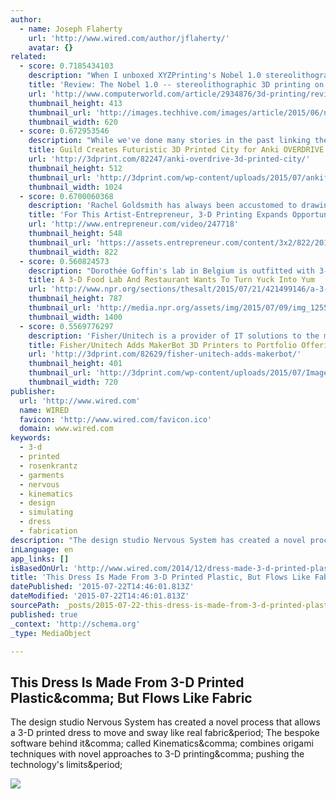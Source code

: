 ```yaml
---
author:
  - name: Joseph Flaherty
    url: 'http://www.wired.com/author/jflaherty/'
    avatar: {}
related:
  - score: 0.7185434103
    description: "When I unboxed XYZPrinting's Nobel 1.0 stereolithographic (SLA) 3D printer, I'd just finished shipping off another top-rated and remarkably accurate SLA machine, the Formlabs Form 1+. XYZprinting is known for its low-cost printers -- the Taiwanese company has made its bones in the market by offering up what are arguably the least expensive plug-and-play 3D printers available today; its da Vinci Jr."
    title: 'Review: The Nobel 1.0 -- stereolithographic 3D printing on the cheap'
    url: 'http://www.computerworld.com/article/2934876/3d-printing/review-stereolithography-3d-printing-on-the-cheap-the-nobel-10-is-slow-but-pretty-accurate.html'
    thumbnail_height: 413
    thumbnail_url: 'http://images.techhive.com/images/article/2015/06/nobel_new-100590610-primary.idge.jpg'
    thumbnail_width: 620
  - score: 0.672953546
    description: "While we've done many stories in the past linking the use of 3D printing to futuristic robotics that various companies have been working on, one company which we have not covered in the past is design studio named Guild."
    title: Guild Creates Futuristic 3D Printed City for Anki OVERDRIVE Robotic Car System
    url: 'http://3dprint.com/82247/anki-overdrive-3d-printed-city/'
    thumbnail_height: 512
    thumbnail_url: 'http://3dprint.com/wp-content/uploads/2015/07/ankifeatured-1024x512.png'
    thumbnail_width: 1024
  - score: 0.6700060368
    description: 'Rachel Goldsmith has always been accustomed to drawing in paint and ink. But in the last year, the New York City-based artist has taken her work to another dimension -- literally. Last March, Goldsmith discovered the 3Doodler, a 3-D printing pen.'
    title: 'For This Artist-Entrepreneur, 3-D Printing Expands Opportunities for Creativity and Professional Exposure'
    url: 'http://www.entrepreneur.com/video/247718'
    thumbnail_height: 548
    thumbnail_url: 'https://assets.entrepreneur.com/content/3x2/822/20150717195046-v7hero.jpeg'
    thumbnail_width: 822
  - score: 0.560824573
    description: "Dorothée Goffin's lab in Belgium is outfitted with 3-D printers and digital milling machines. It's also a kitchen. And, one day a week, the doors open to anyone who feels like walking in to mess around with the equipment. These days, the tech geeks, chefs, and curious folk that inhabit the lab are focused on 3-D printing."
    title: A 3-D Food Lab And Restaurant Wants To Turn Yuck Into Yum
    url: 'http://www.npr.org/sections/thesalt/2015/07/21/421499146/a-3-d-food-lab-and-restaurant-wants-to-turn-yuck-into-yum'
    thumbnail_height: 787
    thumbnail_url: 'http://media.npr.org/assets/img/2015/07/09/img_1255_wide-b6ff76b72e413a5d49061892eca8d80d4024d51f.jpg?s=1400'
    thumbnail_width: 1400
  - score: 0.5569776297
    description: 'Fisher/Unitech is a provider of IT solutions to the manufacturing sector, and they specialize in software and hardware solutions aimed at realizing productivity gains in industrial design, computer-aided design, and physical prototyping among a variety of areas. They say an award-winning technical team offers training options in SolidWorks and a consulting team delivers professional services for design automation and data management.'
    title: Fisher/Unitech Adds MakerBot 3D Printers to Portfolio Offering
    url: 'http://3dprint.com/82629/fisher-unitech-adds-makerbot/'
    thumbnail_height: 401
    thumbnail_url: 'http://3dprint.com/wp-content/uploads/2015/07/Image-179.jpg'
    thumbnail_width: 720
publisher:
  url: 'http://www.wired.com'
  name: WIRED
  favicon: 'http://www.wired.com/favicon.ico'
  domain: www.wired.com
keywords:
  - 3-d
  - printed
  - rosenkrantz
  - garments
  - nervous
  - kinematics
  - design
  - simulating
  - dress
  - fabrication
description: "The design studio Nervous System has created a novel process that allows a 3-D printed dress to move and sway like real fabric. The bespoke software behind it, called Kinematics, combines origami techniques with novel approaches to 3-D printing, pushing the technology's limits."
inLanguage: en
app_links: []
isBasedOnUrl: 'http://www.wired.com/2014/12/dress-made-3-d-printed-plastic-flows-like-fabric/'
title: 'This Dress Is Made From 3-D Printed Plastic, But Flows Like Fabric'
datePublished: '2015-07-22T14:46:01.813Z'
dateModified: '2015-07-22T14:46:01.813Z'
sourcePath: _posts/2015-07-22-this-dress-is-made-from-3-d-printed-plastic-but-flows-like.md
published: true
_context: 'http://schema.org'
_type: MediaObject

---
```

<article style=""><h1>This Dress Is Made From 3-D Printed Plastic&amp;comma; But Flows Like Fabric</h1><p>The design studio Nervous System has created a novel process that allows a 3-D printed dress to move and sway like real fabric&amp;period; The bespoke software behind it&amp;comma; called Kinematics&amp;comma; combines origami techniques with novel approaches to 3-D printing&amp;comma; pushing the technology's limits&amp;period;</p><img src="http://www.wired.com/wp-content/uploads/2014/12/3d-dress_0005_Layer-28-ft.jpg" /></article>